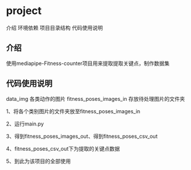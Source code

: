 # project

介绍 环境依赖 项目目录结构 代码使用说明

## 介绍

使用mediapipe-Fitness-counter项目用来提取提取关键点，制作数据集

## 代码使用说明

data_img 各类动作的图片 fitness_poses_images_in 存放待处理图片的文件夹

1、将各个类别图片的文件夹放至fitness_poses_images_in

2、运行main.py

3、得到fitness_poses_images_out、得到fitness_poses_csv_out

4、fitness_poses_csv_out下为提取的关键点数据

5、到此为该项目的全部使用